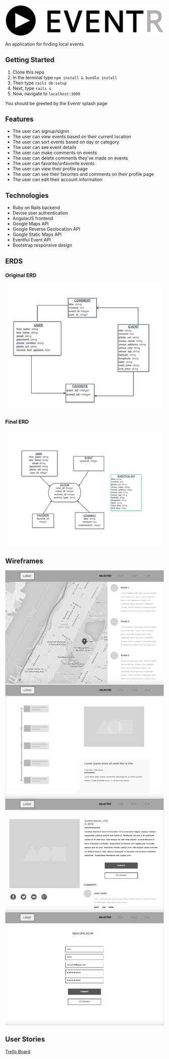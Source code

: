 ![EVENTR](./app/assets/images/EVENT-logo.png)

An application for finding local events

## Getting Started
1. Clone this repo
2. In the terminal type `npm install & bundle install`
3. Then type `rails db:setup`
4. Next, type `rails s`
5. Now, navigate to `localhost:3000`

You should be greeted by the Eventr splash page

## Features
- The user can signup/signin
- The user can view events based on their current location
- The user can sort events based on day or category
- The user can see event details
- The user can make comments on events
- The user can delete comments they've made on events
- The user can favorite/unfavorite events
- The user can view their profile page
- The user can see their favorites and comments on their profile page
- The user can edit their account information

## Technologies
- Ruby on Rails backend
- Devise user authentication
- AngularJS frontend
- Google Maps API
- Google Reverse Geolocation API
- Google Static Maps API
- Eventful Event API
- Bootstrap responsive design

## ERDS

### Original ERD
![Original ERD](./readme_assets/old_erd.png)

### Final ERD
![Final ERD](./readme_assets/final_erd.png)


## Wireframes
![Wireframe 1](./readme_assets/wireframe_1.png)
![Wireframe 1](./readme_assets/wireframe_2.png)
![Wireframe 1](./readme_assets/wireframe_3.png)
![Wireframe 1](./readme_assets/wireframe_4.png)

## User Stories
[Trello Board](https://trello.com/b/RYYZ9RRd/project-4)
